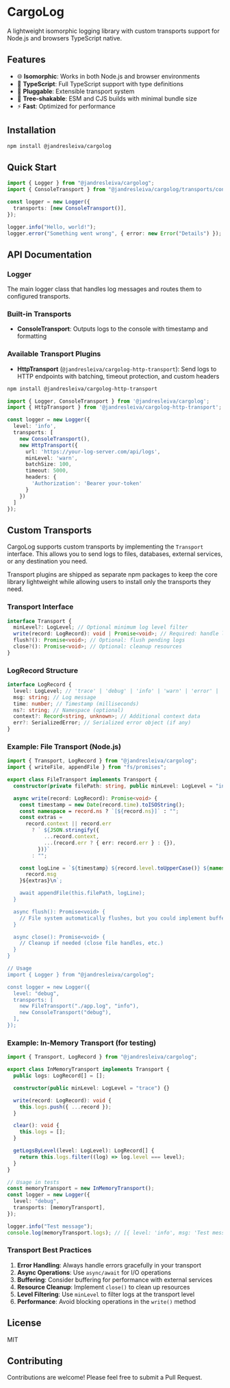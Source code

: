 # CargoLog

A lightweight isomorphic logging library with custom transports support for Node.js and browsers TypeScript native.

## Features

- 🌐 **Isomorphic**: Works in both Node.js and browser environments
- 📝 **TypeScript**: Full TypeScript support with type definitions
- 🔌 **Pluggable**: Extensible transport system
- 🎯 **Tree-shakable**: ESM and CJS builds with minimal bundle size
- ⚡ **Fast**: Optimized for performance

## Installation

```bash
npm install @jandresleiva/cargolog
```

## Quick Start

```typescript
import { Logger } from "@jandresleiva/cargolog";
import { ConsoleTransport } from "@jandresleiva/cargolog/transports/console";

const logger = new Logger({
  transports: [new ConsoleTransport()],
});

logger.info("Hello, world!");
logger.error("Something went wrong", { error: new Error("Details") });
```

## API Documentation

### Logger

The main logger class that handles log messages and routes them to configured transports.

### Built-in Transports

- **ConsoleTransport**: Outputs logs to the console with timestamp and formatting

### Available Transport Plugins

- **HttpTransport** (`@jandresleiva/cargolog-http-transport`): Send logs to HTTP endpoints with batching, timeout protection, and custom headers

```bash
npm install @jandresleiva/cargolog-http-transport
```

```typescript
import { Logger, ConsoleTransport } from '@jandresleiva/cargolog';
import { HttpTransport } from '@jandresleiva/cargolog-http-transport';

const logger = new Logger({
  level: 'info',
  transports: [
    new ConsoleTransport(),
    new HttpTransport({
      url: 'https://your-log-server.com/api/logs',
      minLevel: 'warn',
      batchSize: 100,
      timeout: 5000,
      headers: {
        'Authorization': 'Bearer your-token'
      }
    })
  ]
});
```

## Custom Transports

CargoLog supports custom transports by implementing the `Transport` interface. This allows you to send logs to files, databases, external services, or any destination you need.

Transport plugins are shipped as separate npm packages to keep the core library lightweight while allowing users to install only the transports they need.

### Transport Interface

```typescript
interface Transport {
  minLevel?: LogLevel; // Optional minimum log level filter
  write(record: LogRecord): void | Promise<void>; // Required: handle log records
  flush?(): Promise<void>; // Optional: flush pending logs
  close?(): Promise<void>; // Optional: cleanup resources
}
```

### LogRecord Structure

```typescript
interface LogRecord {
  level: LogLevel; // 'trace' | 'debug' | 'info' | 'warn' | 'error' | 'fatal'
  msg: string; // Log message
  time: number; // Timestamp (milliseconds)
  ns?: string; // Namespace (optional)
  context?: Record<string, unknown>; // Additional context data
  err?: SerializedError; // Serialized error object (if any)
}
```

### Example: File Transport (Node.js)

```typescript
import { Transport, LogRecord } from "@jandresleiva/cargolog";
import { writeFile, appendFile } from "fs/promises";

export class FileTransport implements Transport {
  constructor(private filePath: string, public minLevel: LogLevel = "info") {}

  async write(record: LogRecord): Promise<void> {
    const timestamp = new Date(record.time).toISOString();
    const namespace = record.ns ? `[${record.ns}]` : "";
    const extras =
      record.context || record.err
        ? ` ${JSON.stringify({
            ...record.context,
            ...(record.err ? { err: record.err } : {}),
          })}`
        : "";

    const logLine = `${timestamp} ${record.level.toUpperCase()} ${namespace} ${
      record.msg
    }${extras}\n`;

    await appendFile(this.filePath, logLine);
  }

  async flush(): Promise<void> {
    // File system automatically flushes, but you could implement buffering here
  }

  async close(): Promise<void> {
    // Cleanup if needed (close file handles, etc.)
  }
}

// Usage
import { Logger } from "@jandresleiva/cargolog";

const logger = new Logger({
  level: "debug",
  transports: [
    new FileTransport("./app.log", "info"),
    new ConsoleTransport("debug"),
  ],
});
```

### Example: In-Memory Transport (for testing)

```typescript
import { Transport, LogRecord } from "@jandresleiva/cargolog";

export class InMemoryTransport implements Transport {
  public logs: LogRecord[] = [];

  constructor(public minLevel: LogLevel = "trace") {}

  write(record: LogRecord): void {
    this.logs.push({ ...record });
  }

  clear(): void {
    this.logs = [];
  }

  getLogsByLevel(level: LogLevel): LogRecord[] {
    return this.logs.filter((log) => log.level === level);
  }
}

// Usage in tests
const memoryTransport = new InMemoryTransport();
const logger = new Logger({
  level: "debug",
  transports: [memoryTransport],
});

logger.info("Test message");
console.log(memoryTransport.logs); // [{ level: 'info', msg: 'Test message', ... }]
```

### Transport Best Practices

1. **Error Handling**: Always handle errors gracefully in your transport
2. **Async Operations**: Use `async/await` for I/O operations
3. **Buffering**: Consider buffering for performance with external services
4. **Resource Cleanup**: Implement `close()` to clean up resources
5. **Level Filtering**: Use `minLevel` to filter logs at the transport level
6. **Performance**: Avoid blocking operations in the `write()` method

## License

MIT

## Contributing

Contributions are welcome! Please feel free to submit a Pull Request.
